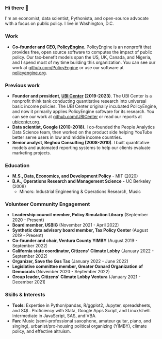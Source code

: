 ### Hi there 👋

I'm an economist, data scientist, Pythonista, and open-source advocate with a focus on public policy. I live in Washington, D.C.

### Work

- **Co-founder and CEO, [PolicyEngine](https://policyengine.org)**. PolicyEngine is an nonprofit that provides free, open source software to computes the impact of public policy. Our tax-benefit models span the US, UK, Canada, and Nigeria, and I spend most of my time building this organization. You can see our work at [github.com/PolicyEngine](https://github.com/PolicyEngine) or use our software at [policyengine.org](https://policyengine.org).

### Previous work

- **Founder and president, [UBI Center](https://github.com/ubicenter) (2019-2023)**. The UBI Center is a nonprofit think tank conducting quantitative research into universal basic income policies. The UBI Center originally incubated PolicyEngine, and now it primarily applies PolicyEngine software for its research. You can see our work at [github.com/UBICenter](https://github.com/UBICenter) or read our reports at [ubicenter.org](https://ubicenter.org).
- **Data scientist, Google (2010-2018)**. I co-founded the People Analytics Data Science team, then worked on the product side helping YouTube better serve users in low and middle income countries.
- **Senior analyst, Beghou Consulting (2008-2010)**. I built quantitative models and automated reporting systems to help our clients evaluate marketing projects.

### Education

- **M.S., Data, Economics, and Development Policy** - MIT (2020)
- **B.A., Operations Research and Management Science** - UC Berkeley (2008)
  - Minors: Industrial Engineering & Operations Research, Music

### Volunteer Community Engagement

- **Leadership council member, Policy Simulation Library** (September 2020 - Present)
- **Board member, USBIG** (November 2021 - April 2022)
- **Synthetic data advisory board member, Tax Policy Center** (August 2019 - Present)
- **Co-founder and chair, Ventura County YIMBY** (August 2019 - September 2022)
- **California state coordinator, Citizens' Climate Lobby** (January 2022 - September 2022)
- **Organizer, Save the Gas Tax** (January 2022 - June 2022)
- **Legislative committee member, Greater Oxnard Organization of Democrats** (November 2020 - September 2022)
- **Group leader, Citizens' Climate Lobby Ventura** (January 2021 - December 2021)

### Skills & Interests

- **Tools**: Expertise in Python/pandas, R/ggplot2, Jupyter, spreadsheets, and SQL. Proficiency with Stata, Google Apps Script, and Linux/shell. Intermediate in JavaScript, SAS, and VBA.
- **Fun**: Music (semi-professional saxophone, amateur guitar, piano, and singing), urbanist/pro-housing political organizing (YIMBY), climate policy, and effective altruism.
